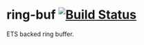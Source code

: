 ring-buf [![Build Status](https://travis-ci.org/CamShaft/ring-buf.png)](https://travis-ci.org/CamShaft/ring-buf)
=============

ETS backed ring buffer.
